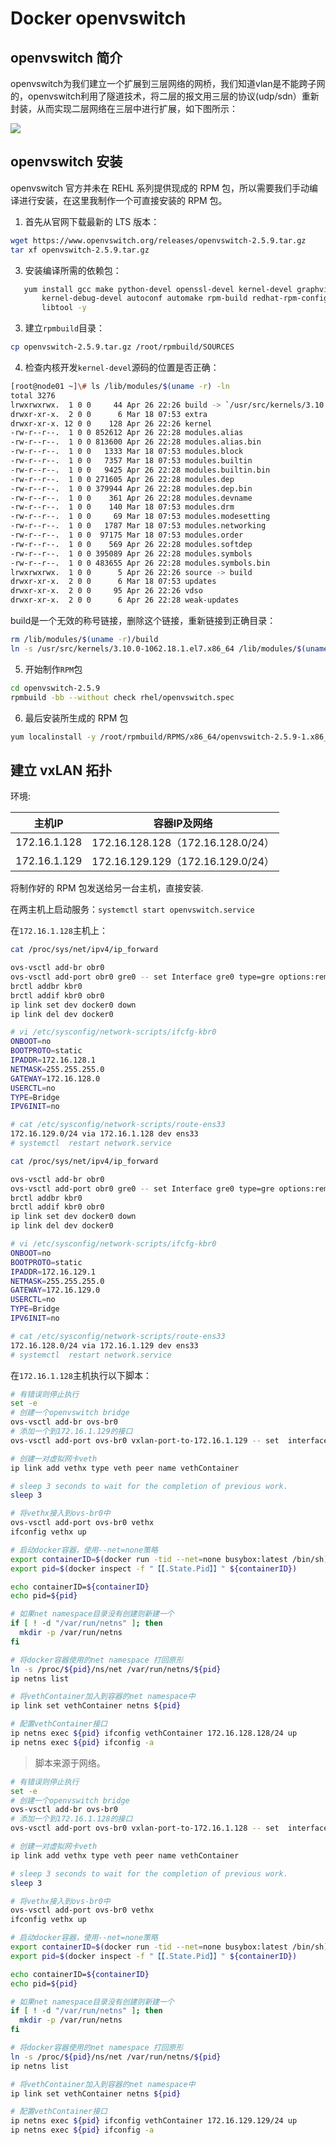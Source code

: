 # Docker openvswitch    

## openvswitch 简介

openvswitch为我们建立一个扩展到三层网络的网桥，我们知道vlan是不能跨子网的，openvswitch利用了隧道技术，将二层的报文用三层的协议(udp/sdn）重新封装，从而实现二层网络在三层中进行扩展，如下图所示：

![](https://images2015.cnblogs.com/blog/659305/201604/659305-20160411021401410-1725005604.jpg)

## openvswitch 安装

openvswitch 官方并未在 REHL 系列提供现成的 RPM 包，所以需要我们手动编译进行安装，在这里我制作一个可直接安装的 RPM 包。

1. 首先从官网下载最新的 LTS 版本：

```bash
wget https://www.openvswitch.org/releases/openvswitch-2.5.9.tar.gz
tar xf openvswitch-2.5.9.tar.gz 
```

3. 安装编译所需的依赖包：

```bash
   yum install gcc make python-devel openssl-devel kernel-devel graphviz \
       kernel-debug-devel autoconf automake rpm-build redhat-rpm-config \
       libtool -y
```

3. 建立`rpmbuild`目录：

```bash
cp openvswitch-2.5.9.tar.gz /root/rpmbuild/SOURCES
```

4. 检查内核开发`kernel-devel`源码的位置是否正确：

```bash
[root@node01 ~]\# ls /lib/modules/$(uname -r) -ln
total 3276
lrwxrwxrwx.  1 0 0     44 Apr 26 22:26 build -> `/usr/src/kernels/3.10.0-1062.18.1.el7.x86_64`			# 如果这里闪红，则表示不正确
drwxr-xr-x.  2 0 0      6 Mar 18 07:53 extra
drwxr-xr-x. 12 0 0    128 Apr 26 22:26 kernel
-rw-r--r--.  1 0 0 852612 Apr 26 22:28 modules.alias
-rw-r--r--.  1 0 0 813600 Apr 26 22:28 modules.alias.bin
-rw-r--r--.  1 0 0   1333 Mar 18 07:53 modules.block
-rw-r--r--.  1 0 0   7357 Mar 18 07:53 modules.builtin
-rw-r--r--.  1 0 0   9425 Apr 26 22:28 modules.builtin.bin
-rw-r--r--.  1 0 0 271605 Apr 26 22:28 modules.dep
-rw-r--r--.  1 0 0 379944 Apr 26 22:28 modules.dep.bin
-rw-r--r--.  1 0 0    361 Apr 26 22:28 modules.devname
-rw-r--r--.  1 0 0    140 Mar 18 07:53 modules.drm
-rw-r--r--.  1 0 0     69 Mar 18 07:53 modules.modesetting
-rw-r--r--.  1 0 0   1787 Mar 18 07:53 modules.networking
-rw-r--r--.  1 0 0  97175 Mar 18 07:53 modules.order
-rw-r--r--.  1 0 0    569 Apr 26 22:28 modules.softdep
-rw-r--r--.  1 0 0 395089 Apr 26 22:28 modules.symbols
-rw-r--r--.  1 0 0 483655 Apr 26 22:28 modules.symbols.bin
lrwxrwxrwx.  1 0 0      5 Apr 26 22:26 source -> build
drwxr-xr-x.  2 0 0      6 Mar 18 07:53 updates
drwxr-xr-x.  2 0 0     95 Apr 26 22:26 vdso
drwxr-xr-x.  2 0 0      6 Apr 26 22:28 weak-updates
```

build是一个无效的称号链接，删除这个链接，重新链接到正确目录：

```bash
rm /lib/modules/$(uname -r)/build
ln -s /usr/src/kernels/3.10.0-1062.18.1.el7.x86_64 /lib/modules/$(uname -r)/build
```

5. 开始制作`RPM`包

```bash
cd openvswitch-2.5.9
rpmbuild -bb --without check rhel/openvswitch.spec
```

6. 最后安装所生成的 RPM 包

```bash
yum localinstall -y /root/rpmbuild/RPMS/x86_64/openvswitch-2.5.9-1.x86_64.rpm 
```

## 建立 vxLAN 拓扑

环境:

| 主机IP       | 容器IP及网络                      |
| ------------ | --------------------------------- |
| 172.16.1.128 | 172.16.128.128（172.16.128.0/24） |
| 172.16.1.129 | 172.16.129.129（172.16.129.0/24） |

将制作好的 RPM 包发送给另一台主机，直接安装.

在两主机上启动服务：`systemctl start openvswitch.service  `

在`172.16.1.128`主机上：

```bash
cat /proc/sys/net/ipv4/ip_forward 

ovs-vsctl add-br obr0
ovs-vsctl add-port obr0 gre0 -- set Interface gre0 type=gre options:remote_ip=172.16.1.128
brctl addbr kbr0
brctl addif kbr0 obr0
ip link set dev docker0 down
ip link del dev docker0

# vi /etc/sysconfig/network-scripts/ifcfg-kbr0
ONBOOT=no
BOOTPROTO=static
IPADDR=172.16.128.1
NETMASK=255.255.255.0
GATEWAY=172.16.128.0
USERCTL=no
TYPE=Bridge
IPV6INIT=no

# cat /etc/sysconfig/network-scripts/route-ens33 
172.16.129.0/24 via 172.16.1.128 dev ens33
# systemctl  restart network.service
```



```bash
cat /proc/sys/net/ipv4/ip_forward 

ovs-vsctl add-br obr0
ovs-vsctl add-port obr0 gre0 -- set Interface gre0 type=gre options:remote_ip=172.16.1.129
brctl addbr kbr0
brctl addif kbr0 obr0
ip link set dev docker0 down
ip link del dev docker0

# vi /etc/sysconfig/network-scripts/ifcfg-kbr0
ONBOOT=no
BOOTPROTO=static
IPADDR=172.16.129.1
NETMASK=255.255.255.0
GATEWAY=172.16.129.0
USERCTL=no
TYPE=Bridge
IPV6INIT=no

# cat /etc/sysconfig/network-scripts/route-ens33 
172.16.128.0/24 via 172.16.1.129 dev ens33
# systemctl  restart network.service
```























































在`172.16.1.128`主机执行以下脚本：

```bash
# 有错误则停止执行
set -e
# 创建一个openvswitch bridge
ovs-vsctl add-br ovs-br0
# 添加一个到172.16.1.129的接口
ovs-vsctl add-port ovs-br0 vxlan-port-to-172.16.1.129 -- set  interface vxlan-port-to-172.16.1.129 type=vxlan option:remote_ip="172.16.1.129"

# 创建一对虚拟网卡veth
ip link add vethx type veth peer name vethContainer

# sleep 3 seconds to wait for the completion of previous work.
sleep 3

# 将vethx接入到ovs-br0中
ovs-vsctl add-port ovs-br0 vethx
ifconfig vethx up

# 启动docker容器，使用--net=none策略
export containerID=$(docker run -tid --net=none busybox:latest /bin/sh)
export pid=$(docker inspect -f "【【.State.Pid】】" ${containerID})

echo containerID=${containerID}
echo pid=${pid}

# 如果net namespace目录没有创建则新建一个
if [ ! -d "/var/run/netns" ]; then
  mkdir -p /var/run/netns
fi

# 将docker容器使用的net namespace 打回原形
ln -s /proc/${pid}/ns/net /var/run/netns/${pid}
ip netns list

# 将vethContainer加入到容器的net namespace中
ip link set vethContainer netns ${pid}

# 配置vethContainer接口
ip netns exec ${pid} ifconfig vethContainer 172.16.128.128/24 up
ip netns exec ${pid} ifconfig -a
```

> 脚本来源于网络。

```bash
# 有错误则停止执行
set -e
# 创建一个openvswitch bridge
ovs-vsctl add-br ovs-br0
# 添加一个到172.16.1.128的接口
ovs-vsctl add-port ovs-br0 vxlan-port-to-172.16.1.128 -- set  interface vxlan-port-to-172.16.1.128 type=vxlan option:remote_ip="172.16.1.128"

# 创建一对虚拟网卡veth
ip link add vethx type veth peer name vethContainer

# sleep 3 seconds to wait for the completion of previous work.
sleep 3

# 将vethx接入到ovs-br0中
ovs-vsctl add-port ovs-br0 vethx
ifconfig vethx up

# 启动docker容器，使用--net=none策略
export containerID=$(docker run -tid --net=none busybox:latest /bin/sh)
export pid=$(docker inspect -f "【【.State.Pid】】" ${containerID})

echo containerID=${containerID}
echo pid=${pid}

# 如果net namespace目录没有创建则新建一个
if [ ! -d "/var/run/netns" ]; then
  mkdir -p /var/run/netns
fi

# 将docker容器使用的net namespace 打回原形
ln -s /proc/${pid}/ns/net /var/run/netns/${pid}
ip netns list

# 将vethContainer加入到容器的net namespace中
ip link set vethContainer netns ${pid}

# 配置vethContainer接口
ip netns exec ${pid} ifconfig vethContainer 172.16.129.129/24 up
ip netns exec ${pid} ifconfig -a
```

